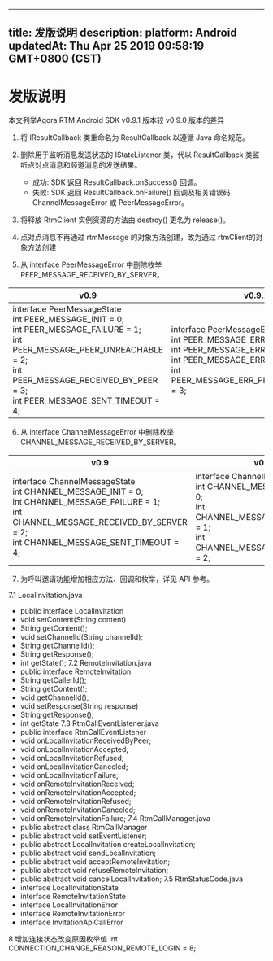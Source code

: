 
---
title: 发版说明
description: 
platform: Android
updatedAt: Thu Apr 25 2019 09:58:19 GMT+0800 (CST)
---
# 发版说明
本文列举Agora RTM Android SDK v0.9.1 版本较 v0.9.0 版本的差异

1. 将 IResultCallback 类重命名为 ResultCallback 以遵循 Java 命名规范。
2. 删除用于监听消息发送状态的 IStateListener 类，代以 ResultCallback 类监听点对点消息和频道消息的发送结果。
   - 成功: SDK 返回 ResultCallback.onSuccess() 回调。 
   - 失败: SDK 返回 ResultCallback.onFailure() 回调及相关错误码 ChannelMessageError 或 PeerMessageError。

3. 将释放 RtmClient 实例资源的方法由 destroy() 更名为 release()。
4. 点对点消息不再通过 rtmMessage 的对象方法创建，改为通过 rtmClient的对象方法创建

5. 从 interface PeerMessageError 中删除枚举 PEER_MESSAGE_RECEIVED_BY_SERVER。

| v0.9                                                         | v0.9.1                                                       |
| ------------------------------------------------------------ | ------------------------------------------------------------ |
| interface PeerMessageState  <br>int PEER_MESSAGE_INIT = 0; <br>int PEER_MESSAGE_FAILURE = 1; <br>int PEER_MESSAGE_PEER_UNREACHABLE = 2; <br>int PEER_MESSAGE_RECEIVED_BY_PEER = 3; <br>int PEER_MESSAGE_SENT_TIMEOUT = 4; | interface PeerMessageError  <br>int PEER_MESSAGE_ERR_OK = 0; <br>int PEER_MESSAGE_ERR_FAILURE = 1; <br>int PEER_MESSAGE_ERR_TIMEOUT = 2; <br>int PEER_MESSAGE_ERR_PEER_UNREACHABLE = 3; |

6. 从 interface ChannelMessageError 中删除枚举 CHANNEL_MESSAGE_RECEIVED_BY_SERVER。

| v0.9                                                         | v0.9.1                                                       |
| ------------------------------------------------------------ | ------------------------------------------------------------ |
| interface ChannelMessageState  <br>int CHANNEL_MESSAGE_INIT = 0; <br>int CHANNEL_MESSAGE_FAILURE = 1; <br>int CHANNEL_MESSAGE_RECEIVED_BY_SERVER = 2; <br>int CHANNEL_MESSAGE_SENT_TIMEOUT = 4; | interface ChannelMessageError <br>int CHANNEL_MESSAGE_ERR_OK = 0; <br>int CHANNEL_MESSAGE_ERR_FAILURE = 1; <br>int CHANNEL_MESSAGE_ERR_TIMEOUT = 2; |

7. 为呼叫邀请功能增加相应方法、回调和枚举，详见 API 参考。 

7.1 LocalInvitation.java
  - public interface LocalInvitation
  - void setContent(String content)
  - String getContent();
  - void setChannelId(String channelId);
  - String getChannelId();
  - String getResponse();
  - int getState();
7.2 RemoteInvitation.java
  - public interface RemoteInvitation 
  - String getCallerId();
  - String getContent();
  - void getChannelId();
  - void setResponse(String response)
  - String getResponse();
  - int getState
7.3 RtmCallEventListener.java
  - public interface RtmCallEventListener 
  - void onLocalInvitationReceivedByPeer;
  - void onLocalInvitationAccepted;
  - void onLocalInvitationRefused;
  - void onLocalInvitationCanceled;
  - void onLocalInvitationFailure;
  - void onRemoteInvitationReceived;
  - void onRemoteInvitationAccepted;
  - void onRemoteInvitationRefused;
  - void onRemoteInvitationCanceled;
  - void onRemoteInvitationFailure;
7.4 RtmCallManager.java
  - public abstract class RtmCallManager 
  - public abstract void setEventListener;
  - public abstract LocalInvitation createLocalInvitation;
  - public abstract void sendLocalInvitation;
  - public abstract void acceptRemoteInvitation;
  - public abstract void refuseRemoteInvitation;
  - public abstract void cancelLocalInvitation;
7.5 RtmStatusCode.java
  - interface LocalInvitationState
  - interface RemoteInvitationState
  - interface LocalInvitationError
  - interface RemoteInvitationError
  - interface InvitationApiCallError

8 增加连接状态改变原因枚举值 int CONNECTION_CHANGE_REASON_REMOTE_LOGIN = 8;


